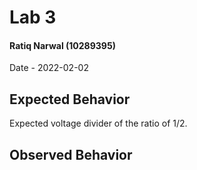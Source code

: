 # Lab 3
#### Ratiq Narwal (10289395)
Date - 2022-02-02


## Expected Behavior

Expected voltage divider of the ratio of 1/2.

## Observed Behavior
